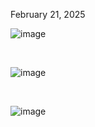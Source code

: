 


<P>February 21, 2025</P>

![image](https://github.com/user-attachments/assets/f141c308-e931-4571-9d28-85e02e6f859d)


<br>

![image](https://github.com/user-attachments/assets/a70590be-c29b-4eed-910f-6f775600a17b)


<br>

![image](https://github.com/user-attachments/assets/6ce46f7a-6fc7-46f5-9777-e36dd50db647)
